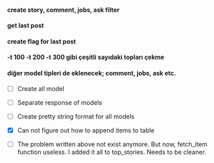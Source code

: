 #### create story, comment, jobs, ask filter 

#### get last post 

#### create flag for last post 

#### -t 100 -t 200 -t 300 gibi çeşitli sayıdaki topları çekme 

#### diğer model tipleri de eklenecek; comment, jobs, ask etc.

- [ ] Create all model
- [ ] Separate response of models
- [ ] Create pretty string format for all models

- [X] Can not figure out how to append items to table
- [ ] The problem written above not exist anymore. But now, fetch_item function useless. I added it all to top_stories. Needs to be cleaner.